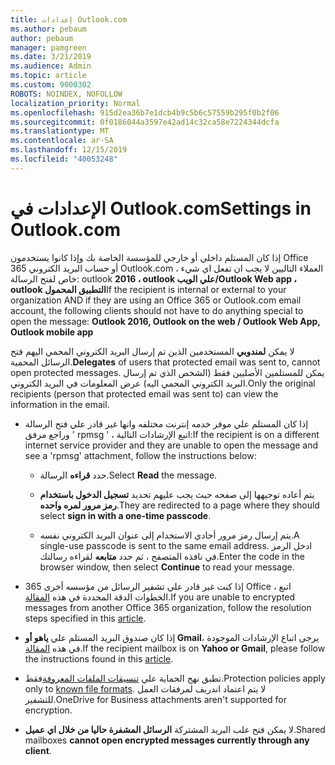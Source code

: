 ```yaml
---
title: إعدادات Outlook.com
ms.author: pebaum
author: pebaum
manager: pamgreen
ms.date: 3/21/2019
ms.audience: Admin
ms.topic: article
ms.custom: 9000302
ROBOTS: NOINDEX, NOFOLLOW
localization_priority: Normal
ms.openlocfilehash: 915d2ea36b7e1dcb4b9c5b6c57559b295f0b2f06
ms.sourcegitcommit: 0f0186044a3597e42ad14c32ca58e7224344dcfa
ms.translationtype: MT
ms.contentlocale: ar-SA
ms.lasthandoff: 12/15/2019
ms.locfileid: "40053248"
---
```

# <a name="settings-in-outlookcom"></a><span data-ttu-id="16caf-102">الإعدادات في Outlook.com</span><span class="sxs-lookup"><span data-stu-id="16caf-102">Settings in Outlook.com</span></span>

<span data-ttu-id="16caf-103">إذا كان المستلم داخلي أو خارجي للمؤسسة الخاصة بك وإذا كانوا يستخدمون Office 365 أو حساب البريد الكتروني Outlook.com ، العملاء التاليين لا يجب ان تفعل اي شيء خاص لفتح الرسالة: outlook **2016 ، outlook علي الويب/Outlook Web app ، outlook التطبيق المحمول**</span><span class="sxs-lookup"><span data-stu-id="16caf-103">If the recipient is internal or external to your organization AND if they are using an Office 365 or Outlook.com email account, the following clients should not have to do anything special to open the message: **Outlook 2016, Outlook on the web / Outlook Web App, Outlook mobile app**</span></span>

<span data-ttu-id="16caf-104">لا يمكن **لمندوبي** المستخدمين الذين تم إرسال البريد الكتروني المحمي اليهم فتح الرسائل المحمية.</span><span class="sxs-lookup"><span data-stu-id="16caf-104">**Delegates** of users that protected email was sent to, cannot open protected messages.</span></span> <span data-ttu-id="16caf-105">يمكن للمستلمين الأصليين فقط (الشخص الذي تم إرسال البريد الكتروني المحمي اليه) عرض المعلومات في البريد الكتروني.</span><span class="sxs-lookup"><span data-stu-id="16caf-105">Only the original recipients (person that protected email was sent to) can view the information in the email.</span></span>

- <span data-ttu-id="16caf-106">إذا كان المستلم علي موفر خدمه إنترنت مختلفه وانها&nbsp;غير قادر علي فتح الرسالة وراجع مرفق ' rpmsg ' ، اتبع الإرشادات التالية:</span><span class="sxs-lookup"><span data-stu-id="16caf-106">If the recipient is on a different internet service provider and they are&nbsp;unable to open the message and see a 'rpmsg' attachment, follow the instructions below:</span></span>
    
    - <span data-ttu-id="16caf-107">حدد **قراءه** الرسالة.</span><span class="sxs-lookup"><span data-stu-id="16caf-107">Select **Read** the message.</span></span>
    
    - <span data-ttu-id="16caf-108">يتم أعاده توجيهها إلى صفحه حيث يجب عليهم تحديد **تسجيل الدخول باستخدام رمز مرور لمره واحده**.</span><span class="sxs-lookup"><span data-stu-id="16caf-108">They are redirected to a page where they should select **sign in with a one-time passcode**.</span></span>
    
    - <span data-ttu-id="16caf-109">يتم إرسال رمز مرور أحادي الاستخدام إلى عنوان البريد الكتروني نفسه.</span><span class="sxs-lookup"><span data-stu-id="16caf-109">A single-use passcode is sent to the same email address.</span></span> <span data-ttu-id="16caf-110">ادخل الرمز في نافذه المتصفح ، ثم حدد **متابعه** لقراءه رسالتك.</span><span class="sxs-lookup"><span data-stu-id="16caf-110">Enter the code in the browser window, then select **Continue** to read your message.</span></span>

- <span data-ttu-id="16caf-111">إذا كنت غير قادر علي تشفير الرسائل من مؤسسه أخرى 365 Office ، اتبع الخطوات الدقة المحددة في هذه [المقالة](https://support.office.com/article/known-issues-opening-irm-protected-emails-sent-from-users-in-other-office-365-organizations-0dec0593-a05d-4aa2-8445-9311ebab3164).</span><span class="sxs-lookup"><span data-stu-id="16caf-111">If you are unable to encrypted messages from another Office 365 organization, follow the resolution steps specified in this [article](https://support.office.com/article/known-issues-opening-irm-protected-emails-sent-from-users-in-other-office-365-organizations-0dec0593-a05d-4aa2-8445-9311ebab3164).</span></span>

- <span data-ttu-id="16caf-112">إذا كان صندوق البريد المستلم علي **ياهو أو Gmail**، يرجى اتباع</span> الإرشادات الموجودة في هذه [المقالة](https://support.office.com/article/how-do-i-open-a-protected-message-1157a286-8ecc-4b1e-ac43-2a608fbf3098).</span><span class="sxs-lookup"><span data-stu-id="16caf-112">If the recipient mailbox is on **Yahoo or Gmail**, please follow the instructions</span> found in this [article](https://support.office.com/article/how-do-i-open-a-protected-message-1157a286-8ecc-4b1e-ac43-2a608fbf3098).</span></span>

- <span data-ttu-id="16caf-113">تطبق نهج الحماية علي [تنسيقات الملفات المعروفة](https://docs.microsoft.com/azure/information-protection/rms-client/client-admin-guide-file-types)فقط.</span><span class="sxs-lookup"><span data-stu-id="16caf-113">Protection policies apply only to [known file formats](https://docs.microsoft.com/azure/information-protection/rms-client/client-admin-guide-file-types).</span></span> <span data-ttu-id="16caf-114">لا يتم اعتماد اندريف لمرفقات العمل للتشفير.</span><span class="sxs-lookup"><span data-stu-id="16caf-114">OneDrive for Business attachments aren't supported for encryption.</span></span>

- <span data-ttu-id="16caf-115">لا يمكن فتح علب البريد المشتركة **الرسائل المشفرة حاليا من خلال اي عميل**.</span><span class="sxs-lookup"><span data-stu-id="16caf-115">Shared mailboxes **cannot open encrypted messages currently through any client**.</span></span> 

